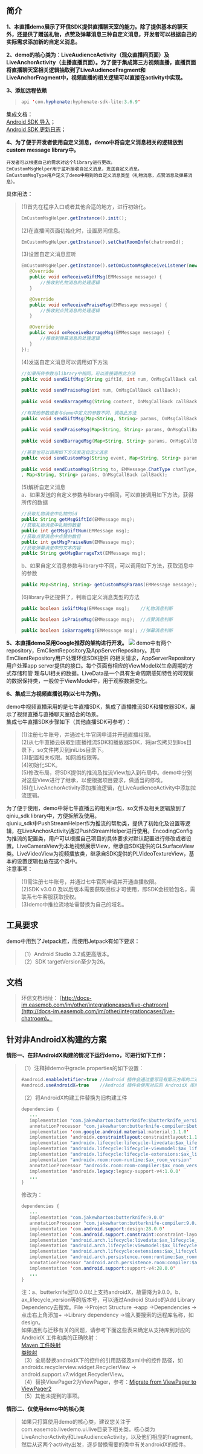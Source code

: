 ## 简介 ##
**1、本直播demo展示了环信SDK提供直播聊天室的能力。除了提供基本的聊天外，还提供了赠送礼物，点赞及弹幕消息三种自定义消息，开发者可以根据自己的实际需求添加新的自定义消息。**

**2、demo的核心类为：LiveAudienceActivity（观众直播间页面）及LiveAnchorActivity（主播直播页面）。为了便于集成第三方视频直播，直播页面将直播聊天室相关逻辑抽取到了LiveAudienceFragment和LiveAnchorFragment中，视频直播的相关逻辑可以直接在activity中实现。**

**3、添加远程依赖**
>```Java
>api 'com.hyphenate:hyphenate-sdk-lite:3.6.9'
>```
集成文档：</br>
 [Android SDK 导入](http://docs-im.easemob.com/im/android/sdk/import)；</br>
 [Android SDK 更新日志](http://docs-im.easemob.com/im/android/sdk/releasenote)；
 
**4、为了便于开发者使用自定义消息，demo中将自定义消息相关的逻辑放到custom message library中。**

    开发者可以根据自己的需求对这个library进行更改。
    EmCustomMsgHelper用于监听接收自定义消息，发送自定义消息。
    EmCustomMsgType用户定义了demo中用到的自定义消息类型（礼物消息，点赞消息及弹幕消息）。
具体用法：</br>
>(1)首先在程序入口或者其他合适的地方，进行初始化。
>```Java
>EmCustomMsgHelper.getInstance().init();
>```
>(2)在直播间页面初始化时，设置房间信息。
>```Java
>EmCustomMsgHelper.getInstance().setChatRoomInfo(chatroomId);
>```
>(3)设置自定义消息监听
>```Java
>EmCustomMsgHelper.getInstance().setOnCustomMsgReceiveListener(new OnCustomMsgReceiveListener() {
>    @Override
>    public void onReceiveGiftMsg(EMMessage message) {
>        //接收到礼物消息的处理逻辑
>    }
>
>    @Override
>    public void onReceivePraiseMsg(EMMessage message) {
>        //接收到点赞消息的处理逻辑
>    }
>
>    @Override
>    public void onReceiveBarrageMsg(EMMessage message) {
>        //接收到弹幕消息的处理逻辑
>    }
>});
>```
>(4)发送自定义消息可以调用如下方法
>```Java
>//如果所传参数与library中相同，可以直接调用此方法
>public void sendGiftMsg(String giftId, int num, OnMsgCallBack callBack);        //礼物消息
>    
>public void sendPraiseMsg(int num, OnMsgCallBack callBack);                     //点赞消息
>    
>public void sendBarrageMsg(String content, OnMsgCallBack callBack);             //弹幕消息
>    
>//有其他参数或者与demo中定义的参数不同，调用此方法
>public void sendGiftMsg(Map<String, String> params, OnMsgCallBack callBack);    //礼物消息
>    
>public void sendPraiseMsg(Map<String, String> params, OnMsgCallBack callBack);  //点赞消息
>    
>public void sendBarrageMsg(Map<String, String> params, OnMsgCallBack callBack); //弹幕消息
>    
>//甚至也可以调用如下方法发送自定义消息
>public void sendCustomMsg(String event, Map<String, String> params, OnMsgCallBack callBack);
>    
>public void sendCustomMsg(String to, EMMessage.ChatType chatType, String event
>, Map<String, String> params, OnMsgCallBack callBack);
>```
>(5)解析自定义消息</br>
>a、如果发送的自定义参数与library中相同，可以直接调用如下方法，获得所传的数据
>```Java
>//获取礼物消息中礼物的id
>public String getMsgGiftId(EMMessage msg);
>//获取礼物消息中礼物的数量
>public int getMsgGiftNum(EMMessage msg);
>//获取点赞消息中点赞的数目
>public int getMsgPraiseNum(EMMessage msg);
>//获取弹幕消息中的文本内容
>public String getMsgBarrageTxt(EMMessage msg);
>```
>b、如果自定义消息参数与library中不同，可以调用如下方法，获取消息中的参数
>```Java
>public Map<String, String> getCustomMsgParams(EMMessage message);
>```
>(6)library中还提供了，判断自定义消息类型的方法
>```Java
>public boolean isGiftMsg(EMMessage msg);    //礼物消息判断
>
>public boolean isPraiseMsg(EMMessage msg);  //点赞消息判断
>
>public boolean isBarrageMsg(EMMessage msg); //弹幕消息判断
>```
**5、本直播demo采用Google推荐的架构进行开发。**
![](https://developer.android.google.cn/topic/libraries/architecture/images/final-architecture.png)
    demo中有两个repository，EmClientRepository及AppServerRepository。其中EmClientRepository用户处理环信SDK提供     的相关请求，AppServerRepository用户处理app server提供的接口。每个页面有相应的ViewModel以生命周期的方式存储和管    理与UI相关的数据。LiveData是一个具有生命周期感知特性的可观察的数据保持类，一般位于ViewModel中，用于观察数据变化。</br>

**6、集成三方视频直播说明(以七牛为例)。**</br>

demo中视频直播采用的是七牛直播SDK，集成了直播推流SDK和播放器SDK，展示了视频直播与直播聊天室结合的场景。</br>
集成七牛直播SDK步骤如下（其他直播SDK可参考）：</br>
>(1)注册七牛账号，并通过七牛官网申请并开通直播权限。</br>
>(2)从七牛直播云获取到直播推流SDK和播放器SDK，将jar包拷贝到libs目录下，so文件拷贝到jniLibs目录下。</br>
>(3)配置相关权限。如网络权限等。</br>
>(4)初始化SDK。</br>
>(5)修改布局，将SDK提供的推流及拉流View加入到布局中。demo中分别对这些View进行了继承，以便根据项目要求，做适当的修改。</br>
>(6)在LiveAnchorActivity添加推流逻辑，在LiveAudienceActivity中添加拉流逻辑。</br>

为了便于使用，demo中将七牛直播云的相关jar包，so文件及相关逻辑放到了qiniu_sdk library中，方便拆解及使用。</br>
qiuniu_sdk中PushStreamHelper作为推流的帮助类，提供了初始化及设置等逻辑，在LiveAnchorActivity通过PushStreamHelper进行使用。EncodingConfig为推流的配置类，用户可以根据自己项目的具体要求对默认配置进行修改或者设置。LiveCameraView为本地视频展示View，继承自SDK提供的GLSurfaceView类。LiveVideoView为视频播放类，继承自SDK提供的PLVideoTextureView，基本的设置逻辑也放在这个类中。</br>
注意事项：</br>

>(1)需注册七牛账号，并通过七牛官网申请并开通直播权限。</br>
>(2)SDK v3.0.0 及以后版本需要获取授权才可使用，即SDK会校验包名，需联系七牛客服获取授权。</br>
>(3)demo中推拉流地址需替换为自己的域名。</br>
## 工具要求 ##
demo中用到了Jetpack库，而使用Jetpack有如下要求：
>（1）Android Studio 3.2或更高版本。</br>
>（2）SDK targetVersion至少为26。
## 文档 ##
> 环信文档地址：
> [http://docs-im.easemob.com/im/other/integrationcases/live-chatroom](http://docs-im.easemob.com/im/other/integrationcases/live-chatroom)。
## 针对非AndroidX构建的方案 ##
**情形一、在非AndroidX构建的情况下运行demo，可进行如下工作：**</br>
>（1）注释掉demo中gradle.properties的如下设置：
>```Java
>#android.enableJetifier=true //Android 插件会通过重写现有第三方库的二进制文件，自动将这些库迁移为使用 AndroidX
>#android.useAndroidX=true    //Android 插件会使用对应的 AndroidX 库而非支持库
>```
>（2）将AndroidX构建工件替换为旧构建工件
>```Java
>dependencies {
>    ...
>    implementation "com.jakewharton:butterknife:$butterknife_version"
>    annotationProcessor "com.jakewharton:butterknife-compiler:$butterknife_version"
>    implementation 'com.google.android.material:material:1.1.0'
>    implementation 'androidx.constraintlayout:constraintlayout:1.1.3'
>    implementation "androidx.lifecycle:lifecycle-livedata:$ax_lifecycle_version"
>    implementation "androidx.lifecycle:lifecycle-viewmodel:$ax_lifecycle_version"
>    implementation "androidx.lifecycle:lifecycle-extensions:$ax_lifecycle_version"
>    implementation "androidx.room:room-runtime:$ax_room_version"
>    annotationProcessor "androidx.room:room-compiler:$ax_room_version"
>    implementation 'androidx.legacy:legacy-support-v4:1.0.0'
>    ...
>}
>```
>修改为：
>```Java
>dependencies {
>    ...
>    implementation "com.jakewharton:butterknife:9.0.0"
>    annotationProcessor "com.jakewharton:butterknife-compiler:9.0.0"
>    implementation 'com.android.support:design:28.0.0'
>    implementation 'com.android.support.constraint:constraint-layout:1.1.3'
>    implementation "android.arch.lifecycle:livedata:$ax_lifecycle_version"
>    implementation "android.arch.lifecycle:viewmodel:$ax_lifecycle_version"
>    implementation "android.arch.lifecycle:extensions:$ax_lifecycle_version"
>    implementation "android.arch.persistence.room:runtime:$ax_room_version"
>    annotationProcessor "android.arch.persistence.room:compiler:$ax_room_version"
>    implementation 'com.android.support:support-v4:28.0.0'
>    ...
>}
>```
>注：a、butterknife因10.0.0以上支持androidX，故需降为9.0.0。b、ax_lifecycle_version等的版本号，可以通过Android Stuido的Add Library Dependency去搜索。File ->Project Structure ->app ->Dependencies ->点击右上角添加+ ->Library  dependency ->输入要搜索的远程库名称，如 design。</br>
>如果遇到与迁移有关的问题，请参考下面这些表来确定从支持库到对应的 AndroidX 工件和类的正确映射：</br>
>[Maven 工件映射](https://developer.android.google.cn/jetpack/androidx/migrate/artifact-mappings)</br>
>[类映射](https://developer.android.google.cn/jetpack/androidx/migrate/class-mappings)</br>
>（3）全局替换androidX下的控件的引用路径及xml中的控件路径，如androidx.recyclerview.widget.RecyclerView -> android.support.v7.widget.RecyclerView。</br>
>（4）替换ViewPager2为ViewPager，参考：[Migrate from ViewPager to ViewPager2](https://developer.android.google.cn/training/animation/vp2-migration?hl=zh_cn)</br>
>（5）其他未提到的事项。</br>

**情形二、仅使用demo中的核心类**</br>

>如果只打算使用demo的核心类，建议您关注于com.easemob.livedemo.ui.live目录下相关类，核心类为LiveAnchorActivity和LiveAudienceActivity，以及他们相应的fragment。然后从这两个activity出发，逐步替换需要的类中有关androidX的控件。

